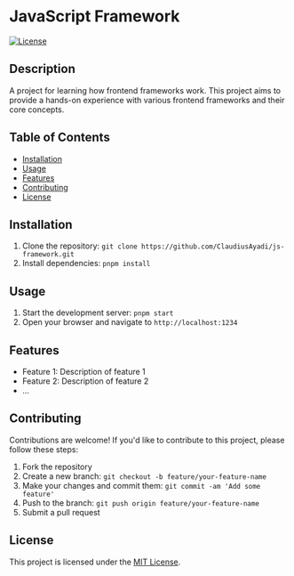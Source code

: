 # JavaScript Framework

[![License](https://img.shields.io/badge/license-MIT-blue.svg)](https://opensource.org/licenses/MIT)

## Description

A project for learning how frontend frameworks work. This project aims to provide a hands-on experience with various frontend frameworks and their core concepts.

## Table of Contents

- [Installation](#installation)
- [Usage](#usage)
- [Features](#features)
- [Contributing](#contributing)
- [License](#license)

## Installation

1. Clone the repository: `git clone https://github.com/ClaudiusAyadi/js-framework.git`
2. Install dependencies: `pnpm install`

## Usage

1. Start the development server: `pnpm start`
2. Open your browser and navigate to `http://localhost:1234`

## Features

- Feature 1: Description of feature 1
- Feature 2: Description of feature 2
- ...

## Contributing

Contributions are welcome! If you'd like to contribute to this project, please follow these steps:

1. Fork the repository
2. Create a new branch: `git checkout -b feature/your-feature-name`
3. Make your changes and commit them: `git commit -am 'Add some feature'`
4. Push to the branch: `git push origin feature/your-feature-name`
5. Submit a pull request

## License

This project is licensed under the [MIT License](https://opensource.org/licenses/MIT).
